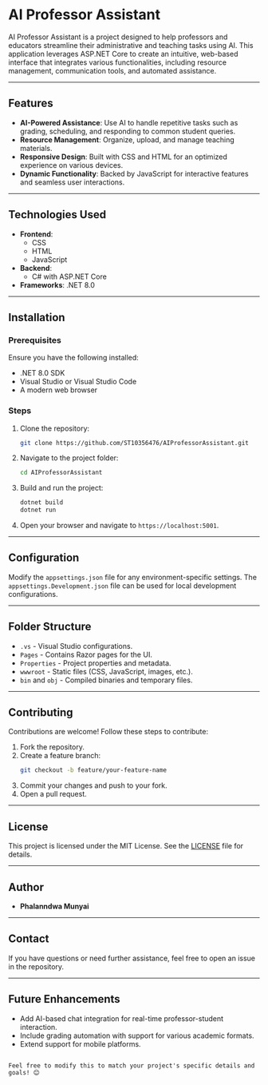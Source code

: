 # AI Professor Assistant

AI Professor Assistant is a project designed to help professors and educators streamline their administrative and teaching tasks using AI. This application leverages ASP.NET Core to create an intuitive, web-based interface that integrates various functionalities, including resource management, communication tools, and automated assistance.

---

## Features
- **AI-Powered Assistance**: Use AI to handle repetitive tasks such as grading, scheduling, and responding to common student queries.
- **Resource Management**: Organize, upload, and manage teaching materials.
- **Responsive Design**: Built with CSS and HTML for an optimized experience on various devices.
- **Dynamic Functionality**: Backed by JavaScript for interactive features and seamless user interactions.

---

## Technologies Used
- **Frontend**: 
  - CSS 
  - HTML 
  - JavaScript 
- **Backend**: 
  - C# with ASP.NET Core
- **Frameworks**: .NET 8.0

---

## Installation
### Prerequisites
Ensure you have the following installed:
- .NET 8.0 SDK
- Visual Studio or Visual Studio Code
- A modern web browser

### Steps
1. Clone the repository:
   ```bash
   git clone https://github.com/ST10356476/AIProfessorAssistant.git
   ```
2. Navigate to the project folder:
   ```bash
   cd AIProfessorAssistant
   ```
3. Build and run the project:
   ```bash
   dotnet build
   dotnet run
   ```

4. Open your browser and navigate to `https://localhost:5001`.

---

## Configuration
Modify the `appsettings.json` file for any environment-specific settings. The `appsettings.Development.json` file can be used for local development configurations.

---

## Folder Structure
- `.vs` - Visual Studio configurations.
- `Pages` - Contains Razor pages for the UI.
- `Properties` - Project properties and metadata.
- `wwwroot` - Static files (CSS, JavaScript, images, etc.).
- `bin` and `obj` - Compiled binaries and temporary files.

---

## Contributing
Contributions are welcome! Follow these steps to contribute:
1. Fork the repository.
2. Create a feature branch:
   ```bash
   git checkout -b feature/your-feature-name
   ```
3. Commit your changes and push to your fork.
4. Open a pull request.

---

## License
This project is licensed under the MIT License. See the [LICENSE](LICENSE) file for details.

---

## Author
- **Phalanndwa Munyai**

---

## Contact
If you have questions or need further assistance, feel free to open an issue in the repository.

---

## Future Enhancements
- Add AI-based chat integration for real-time professor-student interaction.
- Include grading automation with support for various academic formats.
- Extend support for mobile platforms.
```

Feel free to modify this to match your project's specific details and goals! 😊
